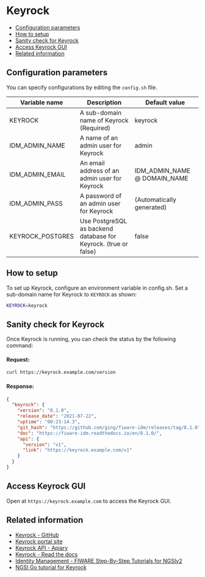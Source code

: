 # Keyrock

-   [Configuration parameters](#configuration-parameters)
-   [How to setup](#how-to-setup)
-   [Sanity check for Keyrock](#sanity-check-for-keyrock)
-   [Access Keyrock GUI](#access-keyrock-gui)
-   [Related information](#related-information)

## Configuration parameters

You can specify configurations by editing the `config.sh` file.

| Variable name     | Description                                                      | Default value                   |
| ----------------- | ---------------------------------------------------------------- | ------------------------------- |
| KEYROCK           | A sub-domain name of Keyrock (Required)                          | keyrock                         |
| IDM\_ADMIN\_NAME  | A name of an admin user for Keyrock                              | admin                           |
| IDM\_ADMIN\_EMAIL | An email address of an admin user for Keyrock                    | IDM\_ADMIN\_NAME @ DOMAIN\_NAME |
| IDM\_ADMIN\_PASS  | A password of an admin user for Keyrock                          | (Automatically generated)       |
| KEYROCK\_POSTGRES | Use PostgreSQL as backend database for Keyrock. (true or false)  | false                           |

## How to setup

To set up Keyrock, configure an environment variable in config.sh.
Set a sub-domain name for Keyrock to `KEYROCK` as shown:

```bash
KEYROCK=keyrock
```

## Sanity check for Keyrock

Once Keyrock is running, you can check the status by the following command:

#### Request:

```bash
curl https://keyrock.example.com/version
```

#### Response:

```json
{
  "keyrock": {
    "version": "8.1.0",
    "release_date": "2021-07-22",
    "uptime": "00:23:14.3",
    "git_hash": "https://github.com/ging/fiware-idm/releases/tag/8.1.0",
    "doc": "https://fiware-idm.readthedocs.io/en/8.1.0/",
    "api": {
      "version": "v1",
      "link": "https://keyrock.example.com/v1"
    }
  }
}
```

## Access Keyrock GUI

Open at `https://keyrock.example.com` to access the Keyrock GUI.

## Related information

-   [Keyrock - GitHub](https://github.com/ging/fiware-idm)
-   [Keyrock portal site](https://keyrock-fiware.github.io/)
-   [Keyrock API - Apiary](https://keyrock.docs.apiary.io/#)
-   [Keyrock - Read the docs](https://fiware-idm.readthedocs.io/)
-   [Identity Management - FIWARE Step-By-Step Tutorials for NGSIv2](https://fiware-tutorials.readthedocs.io/en/latest/identity-management.html)
-   [NGSI Go tutorial for Keyrock](https://ngsi-go.letsfiware.jp/tutorial/keyrock/)
